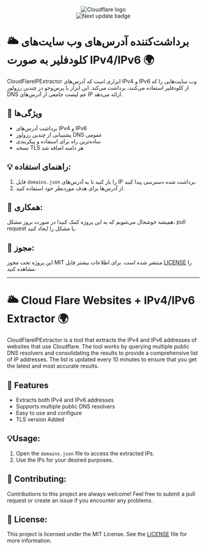 <p align="center"> <img src="https://img.shields.io/badge/-Cloudflare-f38020?style=flat-square&logo=Cloudflare&logoColor=white" alt="Cloudflare logo"><br> <img src="https://img.shields.io/badge/next%20update-200%20%E2%98%85-lightgrey?style=for-the-badge&color=yellow&logo=star" alt="Next update badge"> </p>

# 🌥️ برداشت‌کننده آدرس‌های وب سایت‌های کلودفلیر به صورت IPv4/IPv6 🌍
CloudFlareIPExtractor ابزاری است که آدرس‌های IPv4 و IPv6 وب سایت‌هایی را که از کلودفلیر استفاده می‌کنند، برداشت می‌کند. این ابزار با پرس‌وجو در چندین رزولور DNS عم لیست جامعی از آدرس‌های IP ارائه می‌دهد.

## 🌟 ویژگی‌ها

*  برداشت آدرس‌های IPv4 و IPv6
*  پشتیبانی از چندین رزولور DNS عمومی
*  ساده‌ترین راه برای استفاده و پیکربندی
*  نسخه TLS هر دامنه اضافه شد

## 💡 راهنمای استفاده:
1. فایل `domains.json` را باز کنید تا به آدرس‌های IP برداشت شده دسترسی پیدا کنید.
2. از آدرس‌ها برای هدف موردنظر خود استفاده کنید.

## 🤝 همکاری:
همیشه خوشحال می‌شویم که به این پروژه کمک کنید! در صورت بروز مشکل، pull request یا مشکل را ایجاد کنید.

## 📃 مجوز:
این پروژه تحت مجوز MIT منتشر شده است. برای اطلاعات بیشتر فایل [LICENSE](https://github.com/hossein-mohseni/CF-Web/blob/main/LICENSE) را مشاهده کنید.





------------------------------------------------------------------------



# 🌥️ Cloud Flare Websites + IPv4/IPv6 Extractor 🌍

CloudFlareIPExtractor is a tool that extracts the IPv4 and IPv6 addresses of websites that use Cloudflare. The tool works by querying multiple public DNS resolvers and consolidating the results to provide a comprehensive list of IP addresses. The list is updated every 10 minutes to ensure that you get the latest and most accurate results.

## 🌟 Features

*  Extracts both IPv4 and IPv6 addresses
*  Supports multiple public DNS resolvers
*  Easy to use and configure
*  TLS version Added

## 💡Usage:

1. Open the `domains.json` file to access the extracted IPs.
2. Use the IPs for your desired purposes.

## 🤝 Contributing:
Contributions to this project are always welcome! Feel free to submit a pull request or create an issue if you encounter any problems.

## 📃 License:
This project is licensed under the MIT License. See the [LICENSE](https://github.com/hossein-mohseni/CF-Web/blob/main/LICENSE) file for more information.

